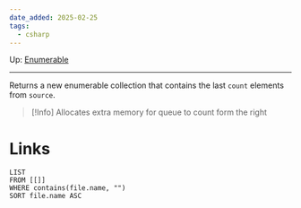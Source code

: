 ```yaml
---
date_added: 2025-02-25
tags:
  - csharp
---
```

Up: [Enumerable](Enumerable.md)
___
 
Returns a new enumerable collection that contains the last `count` elements from `source`. 
 >[!Info]
> Allocates extra memory for queue to count form the right
# Links
```dataview
LIST
FROM [[]]
WHERE contains(file.name, "")
SORT file.name ASC
```
